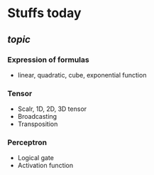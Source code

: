 # **Stuffs today**
## *topic*
### Expression of formulas
- linear, quadratic, cube, exponential function

### Tensor
- Scalr, 1D, 2D, 3D tensor
- Broadcasting
- Transposition

### Perceptron
- Logical gate
- Activation function
